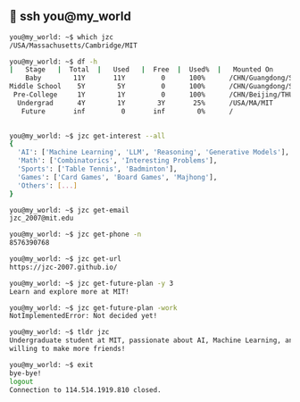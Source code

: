 ## 👋 ssh you@my_world

```bash
you@my_world: ~$ which jzc
/USA/Massachusetts/Cambridge/MIT

you@my_world: ~$ df -h
|   Stage   |  Total  |   Used   |  Free  |  Used%  |   Mounted On
    Baby        11Y       11Y         0      100%      /CHN/Guangdong/Shenzhen
Middle School    5Y        5Y         0      100%      /CHN/Guangdong/Shenzhen/SMS
 Pre-College     1Y        1Y         0      100%      /CHN/Beijing/THU/IIIS
  Undergrad      4Y        1Y        3Y       25%      /USA/MA/MIT
   Future       inf         0       inf        0%      /
     

you@my_world: ~$ jzc get-interest --all
{
  'AI': ['Machine Learning', 'LLM', 'Reasoning', 'Generative Models'],
  'Math': ['Combinatorics', 'Interesting Problems'],
  'Sports': ['Table Tennis', 'Badminton'],
  'Games': ['Card Games', 'Board Games', 'Majhong'],
  'Others': [...]
}

you@my_world: ~$ jzc get-email
jzc_2007@mit.edu

you@my_world: ~$ jzc get-phone -n
8576390768

you@my_world: ~$ jzc get-url
https://jzc-2007.github.io/

you@my_world: ~$ jzc get-future-plan -y 3
Learn and explore more at MIT!

you@my_world: ~$ jzc get-future-plan -work
NotImplementedError: Not decided yet!

you@my_world: ~$ tldr jzc
Undergraduate student at MIT, passionate about AI, Machine Learning, and Mathematical Thinking,
willing to make more friends!

you@my_world: ~$ exit
bye-bye!
logout
Connection to 114.514.1919.810 closed.
```

<!--
**jzc-2007/jzc-2007** is a ✨ _special_ ✨ repository because its `README.md` (this file) appears on your GitHub profile.

Here are some ideas to get you started:

- 🔭 I’m currently working on ...
- 🌱 I’m currently learning ...
- 👯 I’m looking to collaborate on ...
- 🤔 I’m looking for help with ...
- 💬 Ask me about ...
- 📫 How to reach me: ...
- 😄 Pronouns: ...
- ⚡ Fun fact: ...
-->
